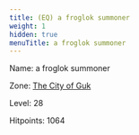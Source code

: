 ```yaml
---
title: (EQ) a froglok summoner
weight: 1
hidden: true
menuTitle: a froglok summoner
---
```


Name: a froglok summoner


Zone: [The City of Guk](/en/eq/exploration/the_city_of_guk)

Level: 28

Hitpoints: 1064